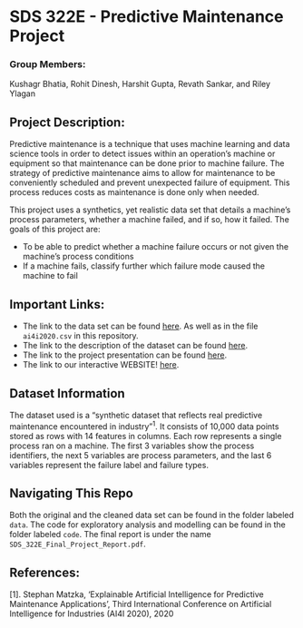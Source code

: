 SDS 322E - Predictive Maintenance Project
=========================================

### Group Members:

Kushagr Bhatia, Rohit Dinesh, Harshit Gupta, Revath Sankar, and Riley
Ylagan

Project Description:
--------------------

Predictive maintenance is a technique that uses machine learning and
data science tools in order to detect issues within an operation’s
machine or equipment so that maintenance can be done prior to machine
failure. The strategy of predictive maintenance aims to allow for
maintenance to be conveniently scheduled and prevent unexpected failure
of equipment. This process reduces costs as maintenance is done only
when needed.

This project uses a synthetics, yet realistic data set that details a
machine’s process parameters, whether a machine failed, and if so, how
it failed. The goals of this project are:  
- To be able to predict whether a machine failure occurs or not given
the machine’s process conditions  
- If a machine fails, classify further which failure mode caused the
machine to fail

Important Links:
----------------

-   The link to the data set can be found
    [here](https://archive.ics.uci.edu/ml/machine-learning-databases/00601/).
    As well as in the file `ai4i2020.csv` in this repository.
-   The link to the description of the dataset can be found
    [here](https://archive.ics.uci.edu/ml/datasets/AI4I+2020+Predictive+Maintenance+Dataset).
-   The link to the project presentation can be found
    [here](https://docs.google.com/presentation/d/1b0eb4O3dREzGtBQ2ucuFJe4S3VwxrFEOKYYIBckQSBQ/edit?usp=sharing).
-   The link to our interactive WEBSITE!
    [here](https://www.kaggle.com/revathsankar/predictive-machine-failure/notebook).

Dataset Information
-------------------

The dataset used is a “synthetic dataset that reflects real predictive
maintenance encountered in industry”<sup>1</sup>. It consists of 10,000
data points stored as rows with 14 features in columns. Each row
represents a single process ran on a machine. The first 3 variables show
the process identifiers, the next 5 variables are process parameters,
and the last 6 variables represent the failure label and failure types.

Navigating This Repo
--------------------

Both the original and the cleaned data set can be found in the folder
labeled `data`. The code for exploratory analysis and modelling can be
found in the folder labeled `code`. The final report is under the name
`SDS_322E_Final_Project_Report.pdf`.

References:
-----------

\[1\]. Stephan Matzka, ‘Explainable Artificial Intelligence for
Predictive Maintenance Applications’, Third International Conference on
Artificial Intelligence for Industries (AI4I 2020), 2020

